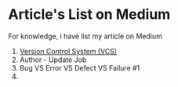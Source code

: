 # Article's List on Medium

For knowledge, i have list my article on Medium

1. [Version Control System \(VCS\)](/1-vcs-version-control-system.md)
2. Author - Update Job
3. Bug VS Error VS Defect VS Failure \#1
4. 


